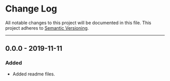 # Change Log

All notable changes to this project will be documented in this file.
This project adheres to [Semantic Versioning](http://semver.org/).

---

## 0.0.0 - 2019-11-11

### Added

* Added readme files.